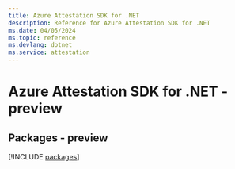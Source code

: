 ```yaml
---
title: Azure Attestation SDK for .NET
description: Reference for Azure Attestation SDK for .NET
ms.date: 04/05/2024
ms.topic: reference
ms.devlang: dotnet
ms.service: attestation
---
```

# Azure Attestation SDK for .NET - preview
## Packages - preview
[!INCLUDE [packages](attestation-index.md)]